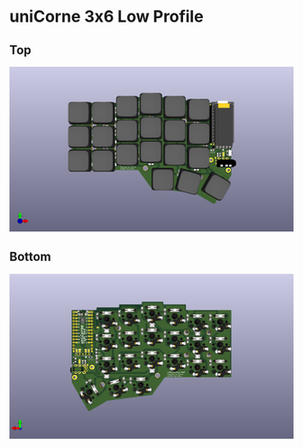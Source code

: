 # uniCorne 3x6 Low Profile

## Top
![uniCorne 3x6 Low Profile Top](/docs/imgs/unicorne-3x6-chocolate-top.png)

## Bottom
![uniCorne 3x6 Low Profile Top](/docs/imgs/unicorne-3x6-chocolate-bottom.png)
